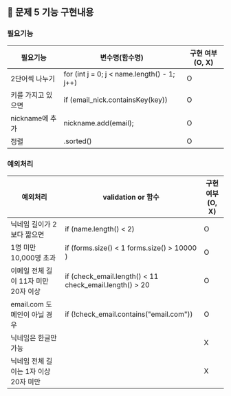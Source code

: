 ## 🚀 문제 5 기능 구현내용

### 필요기능


| 필요기능         | 변수명(함수명)                                    | 구현 여부(O, X) |
|--------------|---------------------------------------------|-------------|
| 2단어씩 나누기     | for (int j = 0; j < name.length() - 1; j++) | O           |
| 키를 가지고 있으면   | if (email_nick.containsKey(key)) | O           |
| nickname에 추가 |  nickname.add(email);| O           |
| 정렬           |  .sorted()| O           |

### 예외처리

| 예외처리                    | validation or 함수                          | 구현 여부(O, X) |
|-------------------------|-------------------------------------------|------------|
| 닉네임 길이가 2보다 짧으면         | if (name.length() < 2)                    | O          |
| 1명 미만 10,000명 초과        | if (forms.size() < 1  forms.size() > 10000 ) | O          |
| 이메일 전체 길이 11자 미만 20자 이상 |  if (check_email.length() < 11  check_email.length() > 20           | O          |
| email.com 도메인이 아닐 경우    |     if (!check_email.contains("email.com"))          | O          |
| 닉네임은 한글만 가능             |                                           | X          |
| 닉네임 전체 길이는 1자 이상 20자 미만                    |                                           | X          |